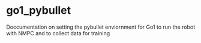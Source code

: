# go1_pybullet
Doccumentation on setting the pybullet enviornment for Go1 to run the robot with NMPC and to collect data for training

